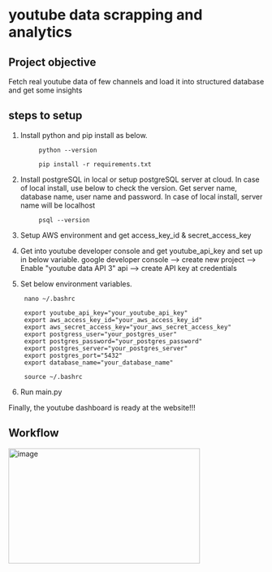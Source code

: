 # youtube data scrapping and analytics

## Project objective
Fetch real youtube data of few channels and load it into structured database and get some insights


## steps to setup

1. Install python and pip install as below.

            python --version

            pip install -r requirements.txt

2. Install postgreSQL in local or setup postgreSQL server at cloud. In case of local install, use below to check the version. 
Get server name, database name, user name and password. In case of local install, server name will be localhost

            psql --version

3. Setup AWS environment and get access_key_id & secret_access_key


4. Get into youtube developer console and get youtube_api_key and set up in below variable.
google developer console --> create new project --> Enable "youtube data API 3" api --> create API key at credentials


5. Set below environment variables. 

        nano ~/.bashrc

        export youtube_api_key="your_youtube_api_key"
        export aws_access_key_id="your_aws_access_key_id"
        export aws_secret_access_key="your_aws_secret_access_key"
        export postgress_user="your_postgres_user"
        export postgres_password="your_postgres_password"
        export postgres_server="your_postgres_server"
        export postgres_port="5432"
        export database_name="your_database_name"

        source ~/.bashrc

6. Run main.py

Finally, the youtube dashboard is ready at the website!!!


## Workflow
<img width="377" height="227" alt="image" src="https://github.com/user-attachments/assets/4d0660af-4d4d-40f3-8604-261b49cbfe53" />





